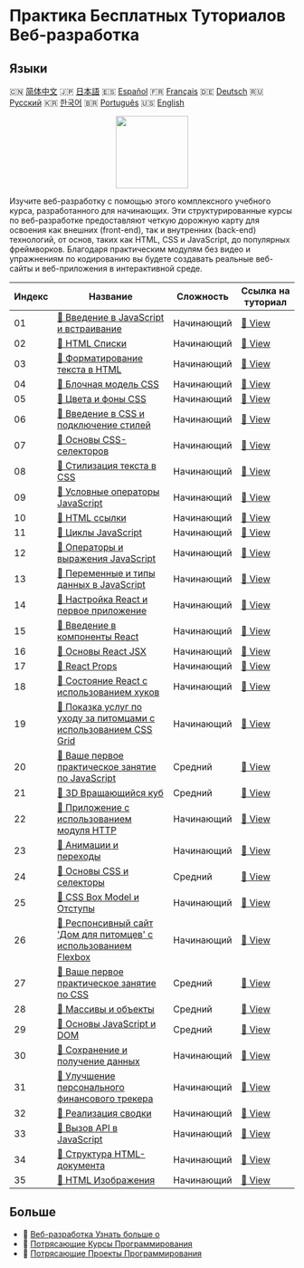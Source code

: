 # Практика Бесплатных Туториалов Веб-разработка

## Языки

🇨🇳 [简体中文](README_zh.md) 🇯🇵 [日本語](README_ja.md) 🇪🇸 [Español](README_es.md) 🇫🇷 [Français](README_fr.md) 🇩🇪 [Deutsch](README_de.md) 🇷🇺 [Русский](README_ru.md) 🇰🇷 [한국어](README_ko.md) 🇧🇷 [Português](README_pt.md) 🇺🇸 [English](README.md) 

<div align="center">
<img width="128px" src="https://file.labex.io/path/NHa0nG5axMBE.png">
</div>

Изучите веб-разработку с помощью этого комплексного учебного курса, разработанного для начинающих. Эти структурированные курсы по веб-разработке предоставляют четкую дорожную карту для освоения как внешних (front-end), так и внутренних (back-end) технологий, от основ, таких как HTML, CSS и JavaScript, до популярных фреймворков. Благодаря практическим модулям без видео и упражнениям по кодированию вы будете создавать реальные веб-сайты и веб-приложения в интерактивной среде.

|   Индекс | Название                                                                                                                                                 | Сложность   | Ссылка на туториал                                                                               |
|----------|----------------------------------------------------------------------------------------------------------------------------------------------------------|-------------|--------------------------------------------------------------------------------------------------|
|       01 | [📖 Введение в JavaScript и встраивание](https://labex.io/ru/tutorials/javascript-javascript-introduction-and-embedding-598194)                          | Начинающий  | [🔗 View](https://labex.io/ru/tutorials/javascript-javascript-introduction-and-embedding-598194) |
|       02 | [📖 HTML Списки](https://labex.io/ru/tutorials/html-html-lists-597902)                                                                                   | Начинающий  | [🔗 View](https://labex.io/ru/tutorials/html-html-lists-597902)                                  |
|       03 | [📖 Форматирование текста в HTML](https://labex.io/ru/tutorials/html-html-text-formatting-597904)                                                        | Начинающий  | [🔗 View](https://labex.io/ru/tutorials/html-html-text-formatting-597904)                        |
|       04 | [📖 Блочная модель CSS](https://labex.io/ru/tutorials/css-css-box-model-598028)                                                                          | Начинающий  | [🔗 View](https://labex.io/ru/tutorials/css-css-box-model-598028)                                |
|       05 | [📖 Цвета и фоны CSS](https://labex.io/ru/tutorials/css-css-colors-and-backgrounds-598029)                                                               | Начинающий  | [🔗 View](https://labex.io/ru/tutorials/css-css-colors-and-backgrounds-598029)                   |
|       06 | [📖 Введение в CSS и подключение стилей](https://labex.io/ru/tutorials/css-css-introduction-and-linking-598030)                                          | Начинающий  | [🔗 View](https://labex.io/ru/tutorials/css-css-introduction-and-linking-598030)                 |
|       07 | [📖 Основы CSS-селекторов](https://labex.io/ru/tutorials/css-css-selectors-basics-598033)                                                                | Начинающий  | [🔗 View](https://labex.io/ru/tutorials/css-css-selectors-basics-598033)                         |
|       08 | [📖 Стилизация текста в CSS](https://labex.io/ru/tutorials/css-css-text-styling-598036)                                                                  | Начинающий  | [🔗 View](https://labex.io/ru/tutorials/css-css-text-styling-598036)                             |
|       09 | [📖 Условные операторы JavaScript](https://labex.io/ru/tutorials/javascript-javascript-conditional-statements-598190)                                    | Начинающий  | [🔗 View](https://labex.io/ru/tutorials/javascript-javascript-conditional-statements-598190)     |
|       10 | [📖 HTML ссылки](https://labex.io/ru/tutorials/html-html-links-597901)                                                                                   | Начинающий  | [🔗 View](https://labex.io/ru/tutorials/html-html-links-597901)                                  |
|       11 | [📖 Циклы JavaScript](https://labex.io/ru/tutorials/javascript-javascript-loops-598195)                                                                  | Начинающий  | [🔗 View](https://labex.io/ru/tutorials/javascript-javascript-loops-598195)                      |
|       12 | [📖 Операторы и выражения JavaScript](https://labex.io/ru/tutorials/javascript-javascript-operators-and-expressions-598197)                              | Начинающий  | [🔗 View](https://labex.io/ru/tutorials/javascript-javascript-operators-and-expressions-598197)  |
|       13 | [📖 Переменные и типы данных в JavaScript](https://labex.io/ru/tutorials/javascript-javascript-variables-and-data-types-598198)                          | Начинающий  | [🔗 View](https://labex.io/ru/tutorials/javascript-javascript-variables-and-data-types-598198)   |
|       14 | [📖 Настройка React и первое приложение](https://labex.io/ru/tutorials/react-react-setup-and-first-app-598881)                                           | Начинающий  | [🔗 View](https://labex.io/ru/tutorials/react-react-setup-and-first-app-598881)                  |
|       15 | [📖 Введение в компоненты React](https://labex.io/ru/tutorials/react-react-components-introduction-601735)                                               | Начинающий  | [🔗 View](https://labex.io/ru/tutorials/react-react-components-introduction-601735)              |
|       16 | [📖 Основы React JSX](https://labex.io/ru/tutorials/react-react-jsx-basics-601739)                                                                       | Начинающий  | [🔗 View](https://labex.io/ru/tutorials/react-react-jsx-basics-601739)                           |
|       17 | [📖 React Props](https://labex.io/ru/tutorials/react-react-props-601741)                                                                                 | Начинающий  | [🔗 View](https://labex.io/ru/tutorials/react-react-props-601741)                                |
|       18 | [📖 Состояние React с использованием хуков](https://labex.io/ru/tutorials/react-react-state-with-hooks-601742)                                           | Начинающий  | [🔗 View](https://labex.io/ru/tutorials/react-react-state-with-hooks-601742)                     |
|       19 | [📖 Показка услуг по уходу за питомцами с использованием CSS Grid](https://labex.io/ru/tutorials/css-pet-service-showcase-with-css-grid-289077)          | Начинающий  | [🔗 View](https://labex.io/ru/tutorials/css-pet-service-showcase-with-css-grid-289077)           |
|       20 | [📖 Ваше первое практическое занятие по JavaScript](https://labex.io/ru/tutorials/javascript-your-first-javascript-lab-92948)                            | Средний     | [🔗 View](https://labex.io/ru/tutorials/javascript-your-first-javascript-lab-92948)              |
|       21 | [📖 3D Вращающийся куб](https://labex.io/ru/tutorials/css-3d-rotating-cube-165641)                                                                       | Средний     | [🔗 View](https://labex.io/ru/tutorials/css-3d-rotating-cube-165641)                             |
|       22 | [📖 Приложение с использованием модуля HTTP](https://labex.io/ru/tutorials/javascript-http-module-application-177218)                                    | Начинающий  | [🔗 View](https://labex.io/ru/tutorials/javascript-http-module-application-177218)               |
|       23 | [📖 Анимации и переходы](https://labex.io/ru/tutorials/css-animations-and-transitions-289073)                                                            | Начинающий  | [🔗 View](https://labex.io/ru/tutorials/css-animations-and-transitions-289073)                   |
|       24 | [📖 Основы CSS и селекторы](https://labex.io/ru/tutorials/css-css-basics-and-selectors-289074)                                                           | Средний     | [🔗 View](https://labex.io/ru/tutorials/css-css-basics-and-selectors-289074)                     |
|       25 | [📖 CSS Box Model и Отступы](https://labex.io/ru/tutorials/css-css-box-model-and-margins-289075)                                                         | Начинающий  | [🔗 View](https://labex.io/ru/tutorials/css-css-box-model-and-margins-289075)                    |
|       26 | [📖 Респонсивный сайт 'Дом для питомцев' с использованием Flexbox](https://labex.io/ru/tutorials/css-responsive-pet-s-house-website-with-flexbox-289076) | Начинающий  | [🔗 View](https://labex.io/ru/tutorials/css-responsive-pet-s-house-website-with-flexbox-289076)  |
|       27 | [📖 Ваше первое практическое занятие по CSS](https://labex.io/ru/tutorials/css-your-first-css-lab-92744)                                                 | Средний     | [🔗 View](https://labex.io/ru/tutorials/css-your-first-css-lab-92744)                            |
|       28 | [📖 Массивы и объекты](https://labex.io/ru/tutorials/javascript-arrays-and-objects-290728)                                                               | Средний     | [🔗 View](https://labex.io/ru/tutorials/javascript-arrays-and-objects-290728)                    |
|       29 | [📖 Основы JavaScript и DOM](https://labex.io/ru/tutorials/javascript-basic-javascript-and-dom-290729)                                                   | Средний     | [🔗 View](https://labex.io/ru/tutorials/javascript-basic-javascript-and-dom-290729)              |
|       30 | [📖 Сохранение и получение данных](https://labex.io/ru/tutorials/javascript-data-storage-and-retrieval-290730)                                           | Начинающий  | [🔗 View](https://labex.io/ru/tutorials/javascript-data-storage-and-retrieval-290730)            |
|       31 | [📖 Улучшение персонального финансового трекера](https://labex.io/ru/tutorials/javascript-enhancing-personal-finance-tracker-290731)                     | Начинающий  | [🔗 View](https://labex.io/ru/tutorials/javascript-enhancing-personal-finance-tracker-290731)    |
|       32 | [📖 Реализация сводки](https://labex.io/ru/tutorials/javascript-implementing-the-summary-290732)                                                         | Начинающий  | [🔗 View](https://labex.io/ru/tutorials/javascript-implementing-the-summary-290732)              |
|       33 | [📖 Вызов API в JavaScript](https://labex.io/ru/tutorials/javascript-call-an-api-in-javascript-590831)                                                   | Начинающий  | [🔗 View](https://labex.io/ru/tutorials/javascript-call-an-api-in-javascript-590831)             |
|       34 | [📖 Структура HTML-документа](https://labex.io/ru/tutorials/html-html-document-structure-597898)                                                         | Начинающий  | [🔗 View](https://labex.io/ru/tutorials/html-html-document-structure-597898)                     |
|       35 | [📖 HTML Изображения](https://labex.io/ru/tutorials/html-html-images-597900)                                                                             | Начинающий  | [🔗 View](https://labex.io/ru/tutorials/html-html-images-597900)                                 |

## Больше

- 🔗 [Веб-разработка Узнать больше о](https://labex.io/ru/skilltrees/web-development)
- 🔗 [Потрясающие Курсы Программирования](https://github.com/labex-labs/awesome-programming-courses)
- 🔗 [Потрясающие Проекты Программирования](https://github.com/labex-labs/awesome-programming-projects)

